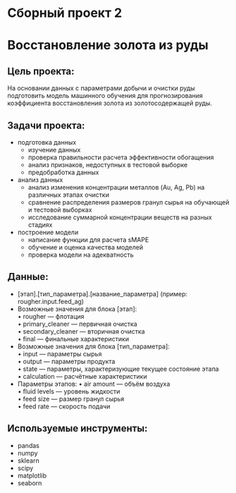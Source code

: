 # Сборный проект 2
# Восстановление золота из руды
## Цель проекта:
На основании данных с параметрами добычи и очистки руды подготовить модель машинного обучения для прогнозирования коэффициента восстановления золота из золотосодержащей руды.
## Задачи проекта: 
- подготовка данных
  - изучение данных
  - проверка правильности расчета эффективности обогащения
  - анализ признаков, недоступных в тестовой выборке
  - предобработка данных
- анализ данных
  - анализ изменения концентрации металлов (Au, Ag, Pb) на различных этапах очистки
  - сравнение распределения размеров гранул сырья на обучающей и тестовой выборках
  - исследование суммарной концентрации веществ на разных стадиях
- построение модели
  - написание функции для расчета sMAPE
  - обучение и оценка качества моделей
  - проверка модели на адекватность
## Данные:
- [этап].[тип_параметра].[название_параметра] (пример: rougher.input.feed_ag) <br>
- Возможные значения для блока [этап]: <br>
•	rougher — флотация <br>
•	primary_cleaner — первичная очистка <br>
•	secondary_cleaner — вторичная очистка <br>
•	final — финальные характеристики <br>
- Возможные значения для блока [тип_параметра]: <br>
•	input — параметры сырья <br>
•	output — параметры продукта <br>
•	state — параметры, характеризующие текущее состояние этапа <br>
•	calculation — расчётные характеристики <br>
- Параметры этапов:
• air amount — объём воздуха <br>
•	fluid levels — уровень жидкости <br>
•	feed size — размер гранул сырья <br>
•	feed rate — скорость подачи <br>
## Используемые инструменты: 
- pandas
- numpy
- sklearn
- scipy
- matplotlib
- seaborn
